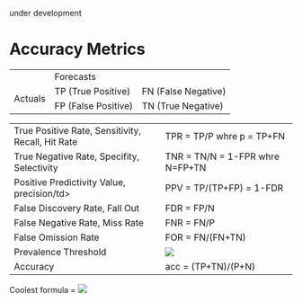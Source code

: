 under development

# Accuracy Metrics 

<table>
 
  <tr>
  <td></td>
    <td colspan="2">Forecasts</td>
  </tr>  
  <td rowspan="2">Actuals</td>
    <td>TP (True Positive)</td>
    <td>FN (False Negative)</td>
  </tr>
  <tr>
    <td>FP (False Positive)</td>
    <td>TN (True Negative)</td>
  </tr>
</table>

<table>
 
  <tr>
  <td>True Positive Rate, Sensitivity, Recall, Hit Rate</td>
<td>TPR = TP/P whre p = TP+FN </td>
  </tr>
  <tr>
<td>True Negative Rate, Specifity, Selectivity</td>
<td>TNR = TN/N = 1-FPR whre N=FP+TN </td>
 </tr>
  <tr>
<td> Positive Predictivity Value, precision/td>
<td>PPV = TP/(TP+FP) = 1-FDR</td>
 </tr>
  <tr>
<td> False Discovery Rate, Fall Out </td>
<td>FDR = FP/N</td>
 </tr>
  <tr>
<td> False Negative Rate, Miss Rate</td>
<td>FNR = FN/P</td>
 </tr>
  <tr>
<td> False Omission Rate</td>
<td>FOR = FN/(FN+TN)</td>
 </tr>
 <tr>
<td> Prevalence Threshold</td>
<td><img src="https://render.githubusercontent.com/render/math?math=sqrt{e^{(TPR(1-TNR))/(TPR-(1-TNR))}"></td>
 </tr>

  <tr>
<td> Accuracy</td>
<td>acc = (TP+TN)/(P+N)</td>
 </tr>
</table>
Coolest formula = <img src="https://render.githubusercontent.com/render/math?math=e^{i \pi} = -1">
